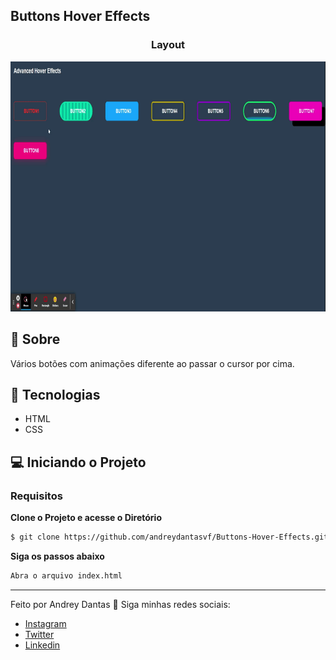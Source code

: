 ##   Buttons Hover Effects

<h3 align="center">Layout </h3>
  <p align="center">
    <img alt="Layout" src="https://github.com/andreydantasvf/Buttons-Hover-Effects/blob/main/assets/layout.gif" widht="400px" height="400px">
  </p>

## 📜 Sobre
<p>
	Vários botões com animações diferente ao passar o cursor por cima.
</p>

## 🚀 Tecnologias
- HTML
- CSS

## 💻 Iniciando o Projeto

### Requisitos

**Clone o Projeto e acesse o Diretório**

```bash
$ git clone https://github.com/andreydantasvf/Buttons-Hover-Effects.git && cd Buttons-Hover-Effects
```

**Siga os passos abaixo**
```bash
Abra o arquivo index.html
```
---
Feito por Andrey Dantas 👋 Siga minhas redes sociais:
- [Instagram](https://www.instagram.com/andreydantasvf/)
- [Twitter](https://twitter.com/andreydantasvf)
- [Linkedin](https://www.linkedin.com/in/andreydantasvf/)